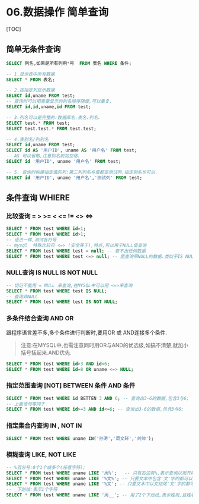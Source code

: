 # 06.数据操作 简单查询
[TOC]

## 简单无条件查询
```sql
SELECT 列名,如果是所有列用*号  FROM 表名 WHERE 条件; 

-- 1.显示表中所有数据
SELECT * FROM 表名;

-- 2.按指定列显示数据
SELECT id,uname FROM test;
-- 查询时可以把需要显示的列名顺序随便,可以重复.
SELECT id,id,uname,id FROM test;

-- 3.列名可以是完整的:数据库名.表名.列名.
SELECT test.* FROM test;
SELECT test.test.* FROM test.test;

-- 4.表别名/列别名
SELECT id,uname FROM test;
SELECT id AS '用户ID', uname AS '用户名' FROM test; 
-- AS 可以省略,注意别名前加空格.
SELECT id '用户ID', uname '用户名' FROM test; 

-- 5. 查询时构建指定值的列:第三列列名与值都是测试列.指定别名也可以.
SELECT id '用户ID', uname '用户名','测试列' FROM test;
```
## 条件查询 WHIERE
### 比较查询 = > >= < <= != <> <=>
```sql
SELECT * FROM test WHERE id=1;
SELECT * FROM test WHERE id>1;
-- 语法一样,测试各符号
-- mysql  特殊比较符 <=> (安全等于),特点,可以用于NULL值查询
SELECT * FROM test WHERE test = null; -- 查不出任何数据
SELECT * FROM test WHERE test <=> null; -- 能查询带NULL的数据.类似于IS NULL;
```

### NULL查询 IS NULL   IS NOT NULL
```sql
-- 切记不能用 = NULL 来查询,在MYSQL中可以用 <=>来查询
SELECT * FROM test WHERE test IS NULL;
-- 查询非NULL 
SELECT * FROM test WHERE test IS NOT NULL; 
```

### 多条件结合查询  AND  OR
跟程序语言差不多,多个条件进行判断时,要用OR 或 AND连接多个条件.
> 注意:在MYSQL中,也需注意同时用OR与AND的优选级,如搞不清楚,就加小括号括起来.AND优先.
```sql
SELECT * FROM test WHERE id>3 AND id<6;  
SELECT * FROM test WHERE id=8 OR uname <=> NULL;
```

### 指定范围查询 [NOT] BETWEEN 条件 AND 条件
```sql
SELECT * FROM test WHERE id BETTEN 3 AND 6; -- 查询出3-6的数据,包含3与6;
-- 上面语句等同于
SELECT * FROM test WHERE id>=3 AND id<=6; -- 查询出3-6的数据,包含3与6;
```

### 指定集合内查询 IN , NOT IN
```sql
SELECT * FROM test WHERE uname IN('孙涛','周文轩','刘帅');
```

### 模糊查询 LIKE, NOT LIKE
```sql
-- %百分号:0个1个或多个(任意字符);
SELECT * FROM test WHERE uname LIKE '周%';   -- 只有右边有%,表示查询以周开始的(姓周的)用户
SELECT * FROM test WHERE uname LIKE '%文%'; -- 只要文本中包含'文'字的都可以查出来
SELECT * FROM test WHERE uname LIKE '%文'; -- 只要文本中以文结尾'文'字的都可以查出来
-- _下划线:表示1个字符
SELECT * FROM test WHERE uname LIKE '周__'; -- 用了2个下划线,表示姓周,且姓名三个字.
```










